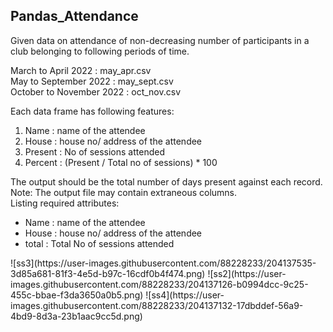 ## Pandas_Attendance
Given data on attendance of non-decreasing number of participants in a club belonging to following periods of time.<br>
<p>
March to April 2022 : may_apr.csv<br>
May to September 2022 : may_sept.csv<br>
October to November 2022 : oct_nov.csv<br>
</p>
<p>
Each data frame has following features:
<ol>
<li>Name : name of the attendee</li>
<li>House : house no/ address of the attendee</li>
<li>Present : No of sessions attended</li>
<li>Percent : (Present / Total no of sessions) * 100</li>
</ol>
The output should be the total number of days present against each record.<br>
Note: The output file may contain extraneous columns. <br>
Listing required attributes:
<ul>
<li>Name : name of the attendee</li>
<li>House : house no/ address of the attendee</li>
<li>total : Total No of sessions attended</li>
</ul>
![ss3](https://user-images.githubusercontent.com/88228233/204137535-3d85a681-81f3-4e5d-b97c-16cdf0b4f474.png)
![ss2](https://user-images.githubusercontent.com/88228233/204137126-b0994dcc-9c25-455c-bbae-f3da3650a0b5.png)
![ss4](https://user-images.githubusercontent.com/88228233/204137132-17dbddef-56a9-4bd9-8d3a-23b1aac9cc5d.png)

